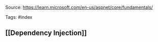 Source: https://learn.microsoft.com/en-us/aspnet/core/fundamentals/

Tags: #index

## [[Dependency Injection]]


